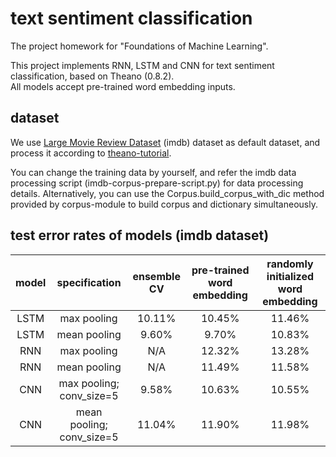 # text sentiment classification
The project homework for "Foundations of Machine Learning".  

This project implements RNN, LSTM and CNN for text sentiment classification, based on Theano (0.8.2).  
All models accept pre-trained word embedding inputs.  

## dataset
We use [Large Movie Review Dataset](http://ai.stanford.edu/~amaas/data/sentiment/) (imdb) dataset as default dataset, and process it according to [theano-tutorial](http://deeplearning.net/tutorial/lstm.html).  

You can change the training data by yourself, and refer the imdb data processing script (imdb-corpus-prepare-script.py) for data processing details. Alternatively, you can use the Corpus.build_corpus_with_dic method provided by corpus-module to build corpus and dictionary simultaneously.  

## test error rates of models (imdb dataset)
|model|specification|ensemble CV|pre-trained word embedding|randomly initialized word embedding|
|:---:|:-----------:|:---------:|:------------------------:|:---------------------------------:|
|LSTM|max pooling|10.11%|10.45%|11.46%|
|LSTM|mean pooling|9.60%|9.70%|10.83%|
|RNN|max pooling|N/A|12.32%|13.28%|
|RNN|mean pooling|N/A|11.49%|11.58%|
|CNN|max pooling; conv_size=5|9.58%|10.63%|10.55%|
|CNN|mean pooling; conv_size=5|11.04%|11.90%|11.98%|
